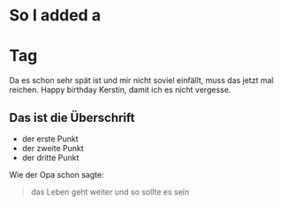 # So I added a <h1> Tag
Da es schon sehr spät ist und mir nicht soviel einfällt, muss das jetzt mal reichen. Happy birthday Kerstin, damit ich es nicht vergesse.
## Das ist die Überschrift
* der erste Punkt
* der zweite Punkt
* der dritte Punkt

Wie der Opa schon sagte:
> das Leben geht weiter
> und so sollte es sein